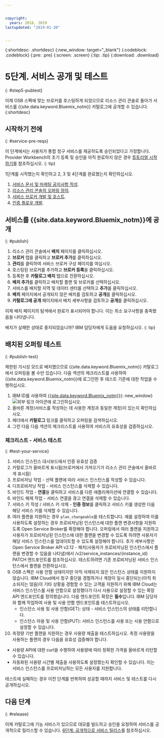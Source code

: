```yaml
---


copyright:
  years: 2018, 2019 
lastupdated: "2019-01-30"


---
```


{:shortdesc: .shortdesc}
{:new_window: target="_blank"}
{:codeblock: .codeblock}
{:pre: .pre}
{:screen: .screen}
{:tip: .tip}
{:download: .download}

# 5단계. 서비스 공개 및 테스트
{: #step5-pubtest}

 이제 OSB 스펙에 맞는 브로커를 호스팅하게 되었으므로 리소스 관리 콘솔로 돌아가 서비스를 {{site.data.keyword.Bluemix_notm}} 카탈로그에 공개할 수 있습니다. 
{:shortdesc}

## 시작하기 전에
{: #service-pre-reqs}

이 단계에서는 사용자가 통합 청구 서비스를 제공하도록 승인되었다고 가정합니다. Provider Workbench의 초기 등록 및 승인을 아직 완료하지 않은 경우 [튜토리얼 시작하기](/docs/third-party/index.md?topic=third-party-get-started#get-started)를 참조하십시오.
{: tip}

1단계를 시작했는지 확인하고 2, 3 및 4단계를 완료했는지 확인하십시오.
1. [서비스 문서 및 마케팅 공지사항 작성](/docs/third-party?topic=third-party-content-tasks#content-tasks).
2. [리소스 관리 콘솔의 오퍼링 정의](/docs/third-party?topic=third-party-step2-define#step2-define).
3. [서비스 브로커 개발 및 호스트](/docs/third-party?topic=third-party-step3-osb#step3-osb).
3. [인증 플로우 개발](/docs/third-party?topic=third-party-step4-iam#step4-iam).

## 서비스를 {{site.data.keyword.Bluemix_notm}}에 공개
{: #publish}

1. 리소스 관리 콘솔에서 **배치** 페이지를 클릭하십시오.
2. **브로커** 탭을 클릭하고 **브로커 추가**를 클릭하십시오.
3. **관리**를 클릭하여 서비스 브로커 구성 페이지를 여십시오.
4. 호스팅된 브로커를 추가하고 **브로커 등록**을 클릭하십시오.
5. 등록한 후 **카탈로그 배치** 탭으로 전환하십시오.
6. **배치 추가**를 클릭하고 배치할 플랜 및 브로커를 선택하십시오.
7. 서비스를 배치할 지역 및 데이터 센터를 선택하고 **추가**를 클릭하십시오.
8. **배치** 페이지에서 공개되지 않은 배치를 검토하고 **공개**를 클릭하십시오.
9. **카탈로그에 공개** 페이지에서 배치 세부사항을 검토하고 **공개**를 클릭하십시오.

이제 배치 페이지의 탐색에서 완료가 표시되어야 합니다. 이는 최소 요구사항을 충족했음을 나타냅니다.

배치가 실패한 상태로 중지되었습니까? IBM 담당자에게 도움을 요청하십시오.
{: tip}

## 배치된 오퍼링 테스트 
{: #publish-test}

제한된 가시성 모드로 배치했으므로 {{site.data.keyword.Bluemix_notm}} 카탈로그에서 오퍼링을 볼 수만 있습니다. 다음 섹션의 체크리스트를 사용하여 {{site.data.keyword.Bluemix_notm}}에 로그인한 후 테스트 기준에 대한 작업을 수행하십시오.

1. IBM ID를 사용하여 [{{site.data.keyword.Bluemix_notm}}](https://cloud.ibm.com){: new_window} ![외부 링크 아이콘](../icons/launch-glyph.svg "외부 링크 아이콘")에 로그인하십시오.
2. 올바른 계정(서비스를 작성하는 데 사용한 계정과 동일한 계정)이 있는지 확인하십시오.
3. 헤더에서 **카탈로그** 링크를 클릭하고 오퍼링을 검색하십시오.
4. 그런 다음 다음 섹션의 체크리스트를 사용하여 서비스의 유효성을 검증하십시오.

### 체크리스트 - 서비스 테스트
{: #test-your-service}

1. 서비스 인스턴스 대시보드에서 인증 유효성 검증
2. 카탈로그가 올바르게 표시됨(브로커에서 가져오기가 리소스 관리 콘솔에서 올바르게 표시됨)
3. 프로비저닝 작업 - 선택 플랜에 따라 서비스 인스턴스를 작성할 수 있습니다.
4. 디프로비저닝 작업 - 서비스 인스턴스를 삭제할 수 있습니다.
5. 바인드 작업 - **연결**을 클릭하고 서비스를 다른 애플리케이션에 연결할 수 있습니다.
6. 바인드 해제 작업 - 서비스 연결을 끊고 연결을 삭제할 수 있습니다.
7. 서비스 키 작성 / 서비스 키 삭제 - **인증 정보**를 클릭하고 서비스 키를 생성한 다음 해당 서비스 키를 삭제할 수 있습니다.
8. 여러 플랜을 지원하는 경우 `plan_changeable`을 테스트합니다. 예를 설정하여 이를 사용하도록 설정하는 경우 프로비저닝된 인스턴스에 대한 플랜 변경사항을 지원하도록 Open Service Broker를 확장해야 합니다. 오퍼링에서 여러 플랜을 지원하고 사용자가 프로비저닝된 인스턴스에 대한 플랜을 변경할 수 있도록 하려면 사용자가 해당 서비스 인스턴스를 업데이트할 수 있도록 설정해야 합니다. 추가 세부사항은 Open Service Broker API v2.12 - 패치(사용자가 프로비저닝된 인스턴스에서 플랜을 변경할 수 있음을 나타냄)에서 /v2/service_instances/{instance_id} PATCH 엔드포인트를 참조하십시오. 테스트하려면 기존 프로비저닝된 서비스 인스턴스에서 플랜을 전환하십시오.
9. OSB 스펙은 사용 안함 상태이지만 아직 삭제되지 않은 인스턴스 상태를 지원하지 않습니다. IBM Cloud에서 청구 중단을 경험하거나 계정이 일시 중단되는(아직 취소되지는 않음)이 기타 상황을 경험할 수 있는 고객을 지원하기 위해 IBM Cloud는 서비스 인스턴스를 사용 안함으로 설정했다가 다시 사용으로 설정할 수 있는 확장 API 엔드포인트를 정의했습니다. 다음 엔드포인트 확장은 **필수**입니다. IBM 담당자와 함께 작업하여 사용 및 사용 안함 엔드포인트를 테스트하십시오.
   - 인스턴스 사용 및 사용 안함(GET): 상태 - 서비스 인스턴스의 상태를 리턴합니다.
   - 인스턴스 아용 및 사용 안함(PUT): 서비스 인스턴스를 사용 또는 사용 안함으로 설정할 수 있습니다.
10. 측정량 기반 플랜을 지원하는 경우 사용량 제출을 테스트하십시오. 측정 사용량을 사용하는 플랜의 경우 다음을 유효성 검증해야 합니다.
   - 사용량 API에 대한 curl을 수행하여 사용량에 따라 정확한 가격을 올바르게 리턴할 수 있습니다.
   - 자동화된 사용량 시간별 제출을 사용하도록 설정했는지 확인할 수 있습니다. 이는 서비스 인스턴스를 프로비저닝하는 모든 사용자를 지원합니다.

테스트에 실패하는 경우 이전 단계를 반복하여 성공할 때까지 서비스 및 테스트를 다시 공개하십시오.


## 다음 단계
{: #release}

이제 카탈로그에 기능 서비스가 있으므로 데모를 빌드하고 승인을 요청하여 서비스를 공개적으로 릴리스할 수 있습니다. [6단계: 공개적으로 서비스 릴리스](/docs/third-party?topic=third-party-public-releasing#public-releasing)를 참조하십시오.
